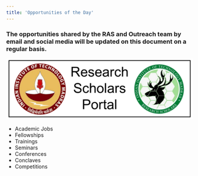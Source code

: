 ```yaml
---
title: 'Opportunities of the Day'
---
```


### The opportunities shared by the RAS and Outreach team by email and social media will be updated on this document on a regular basis.
![research logo](https://raw.githubusercontent.com/IIT-Madras-Research-Affairs/ootd/main/assets/research_iitm.png "Research IITM Logo")


- Academic Jobs
- Fellowships
- Trainings
- Seminars
- Conferences
- Conclaves
- Competitions
